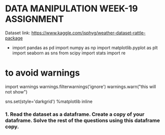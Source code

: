 # DATA MANIPULATION WEEK-19 ASSIGNMENT

Dataset link: https://www.kaggle.com/jsphyg/weather-dataset-rattle-package

- import pandas as pd
import numpy as np
import matplotlib.pyplot as plt
import seaborn as sns
from scipy import stats
import re

# to avoid warnings
import warnings
warnings.filterwarnings('ignore')
warnings.warn("this will not show")

sns.set(style='darkgrid')
%matplotlib inline

### 1. Read the dataset as a dataframe. Create a copy of your dataframe. Solve the rest of the questions using this dataframe copy.
